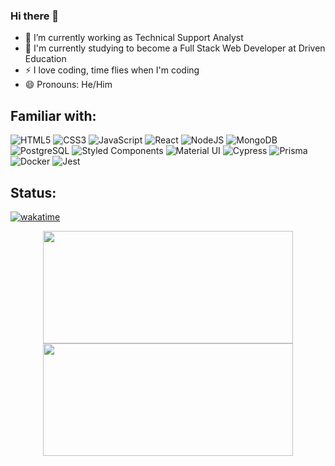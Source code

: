 ### Hi there 👋

- 🔭 I’m currently working as Technical Support Analyst
- 🌱 I'm currently studying to become a Full Stack Web Developer at Driven Education
- ⚡ I love coding, time flies when I'm coding
- 😄 Pronouns: He/Him

## Familiar with:
![HTML5](https://img.shields.io/badge/html5-%23E34F26.svg?style=for-the-badge&logo=html5&logoColor=white) ![CSS3](https://img.shields.io/badge/css3-%231572B6.svg?style=for-the-badge&logo=css3&logoColor=white) ![JavaScript](https://img.shields.io/badge/javascript-%23323330.svg?style=for-the-badge&logo=javascript&logoColor=%23F7DF1E) ![React](https://img.shields.io/badge/react-%2320232a.svg?style=for-the-badge&logo=react&logoColor=%2361DAFB) ![NodeJS](https://img.shields.io/badge/node.js-6DA55F?style=for-the-badge&logo=node.js&logoColor=white)  ![MongoDB](https://img.shields.io/badge/MongoDB-%234ea94b.svg?style=for-the-badge&logo=mongodb&logoColor=white) ![PostgreSQL](https://img.shields.io/badge/PostgreSQL-316192?style=for-the-badge&logo=postgresql&logoColor=white) ![Styled Components](https://img.shields.io/badge/styled--components-DB7093?style=for-the-badge&logo=styled-components&logoColor=white)
![Material UI](https://img.shields.io/badge/Material%20UI-007FFF?style=for-the-badge&logo=mui&logoColor=white)
![Cypress](https://img.shields.io/badge/Cypress-17202C?style=for-the-badge&logo=cypress&logoColor=white) ![Prisma](https://img.shields.io/badge/Prisma-3982CE?style=for-the-badge&logo=Prisma&logoColor=white)
![Docker](https://img.shields.io/badge/Docker-2CA5E0?style=for-the-badge&logo=docker&logoColor=white)
![Jest](https://img.shields.io/badge/Jest-C21325?style=for-the-badge&logo=jest&logoColor=white)

## Status:

[![wakatime](https://wakatime.com/badge/user/46a16675-908d-4c3d-a9cc-5caafaf17ba1.svg)](https://wakatime.com/@46a16675-908d-4c3d-a9cc-5caafaf17ba1)
<div align="center">
<img height="180em" width="400em" src="https://github-readme-stats.vercel.app/api?username=rodnei0&show_icons=true&theme=dracula" />
<img height="180em" width="400em" src="https://github-readme-stats.vercel.app/api/top-langs/?username=rodnei0&layout=compact&langs_count=16&theme=dracula" />
</div>
